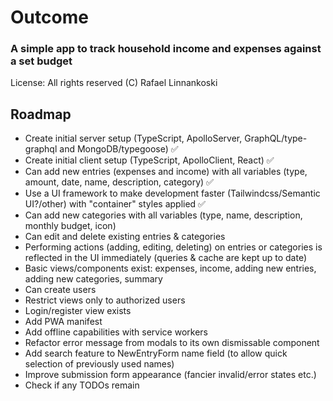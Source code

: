 # Outcome

### A simple app to track household income and expenses against a set budget

License: All rights reserved (C) Rafael Linnankoski

## Roadmap
- Create initial server setup (TypeScript, ApolloServer, GraphQL/type-graphql and MongoDB/typegoose)
  ✅
- Create initial client setup (TypeScript, ApolloClient, React) ✅
- Can add new entries (expenses and income) with all variables (type, amount, date, name,
  description, category) ✅
- Use a UI framework to make development faster (Tailwindcss/Semantic UI?/other) with "container"
  styles applied ✅
- Can add new categories with all variables (type, name, description, monthly budget, icon)
- Can edit and delete existing entries & categories
- Performing actions (adding, editing, deleting) on entries or categories is reflected in the UI
  immediately (queries & cache are kept up to date)
- Basic views/components exist: expenses, income, adding new entries, adding new categories, summary
- Can create users
- Restrict views only to authorized users
- Login/register view exists
- Add PWA manifest
- Add offline capabilities with service workers
- Refactor error message from modals to its own dismissable component
- Add search feature to NewEntryForm name field (to allow quick selection of previously used names)
- Improve submission form appearance (fancier invalid/error states etc.)
- Check if any TODOs remain
